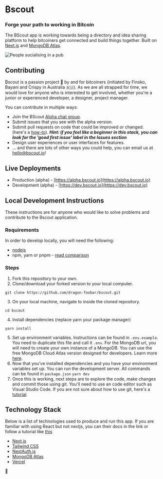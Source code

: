 # ₿scout
### Forge your path to working in Bitcoin

The BScout app is working towards being a directory and idea sharing platform to help bitcoiners get connected and build things together. Built on [Next.js](https://nextjs.org/) and [MongoDB Atlas](https://www.mongodb.com/atlas/database).

![People socialising in a pub](https://www.bscout.io/content/images/size/w960/2024/01/568791_Vibrant-painting-of-young-and-middle-aged-men-and-_xl-1024-v1-0.png)

## Contributing
₿scout is a passion project 🧡 by and for bitcoiners (initiated by Finsko, Bayani and Crispy in Australia 🇦🇺). As we are all strapped for time, we would love for anyone who is interested to get involved, whether you're a junior or experienced developer, a designer, project manager.

You can contribute in multiple ways:
- Join the BScout [Alpha chat group](https://t.me/BSCOUTio).
- Submit issues that you see with the alpha version.
- Submit pull requests on code that could be improved or changed. (here's a [how-to](https://www.youtube.com/watch?v=z8CYDyFqzp0)). ***Hint: if you feel like a beginner in this stack, you can look for the 'good first issue' label in the Issues section***
- Design user experiences or user interfaces for features.
- ... and there are lots of other ways you could help, you can email us at [hello@bscout.io](mailto:hello@bsout.io)!

## Live Deployments
- Production (alpha) - [https://alpha.bscout.io](https://alpha.bscout.io)
- Development (alpha) - [https://dev.bscout.io](https://dev.bscout.io)

## Local Development Instructions
These instructions are for anyone who would like to solve problems and contribute to the Bscout application.

### Requirements
In order to develop locally, you will need the following:
- [nodejs](https://nodejs.org/en/download)
- npm, yarn or pnpm - [read comparison](https://blog.logrocket.com/javascript-package-managers-compared/)
### Steps
1. Fork this repository to your own.
2. Clone/download your forked version to your local computer.

```
git clone https://github.com/dragon-foobar/bscout.git
```

3. On your local machine, navigate to inside the cloned repository.

```
cd bscout
```
4. Install dependencies (replace yarn your package manager)
```
yarn install
```
5. Set up environment variables. Instructions can be found in ```.env.example```. You need to duplicate this file and call it ```.env```. For the MongoDB url, you will need to create your own instance of a MongoDB. You can use the free MongoDB Cloud Atlas version designed for developers. Learn more [here](https://www.mongodb.com/basics/create-database).
6. Now that you've installed dependencies and you have your environment variables set up. You can run the development server. All commands can be found in ```package.json```
``` yarn dev ```
7. Once this is working, next steps are to explore the code, make changes and commit those using git. You'll need to use an code editor such as Visual Studio Code. If you are not sure about how to use git, here's a [tutorial](https://www.youtube.com/watch?v=tRZGeaHPoaw).

## Technology Stack
Below is a list of technologies used to produce and run this app. If you are familiar with using React but not nextjs, you can their docs in the link or follow a tutorial like [this](https://www.youtube.com/watch?v=9P8mASSREYM&list=PLC3y8-rFHvwgC9mj0qv972IO5DmD-H0ZH)

- [Next.js](https://nextjs.org/)
- [Tailwind CSS](https://tailwindcss.com/)
- [NextAuth.js](https://next-auth.js.org/)
- [MongoDB Atlas](https://www.mongodb.com/atlas/database)
- [Vercel](https://vercel.com/)

🤟
